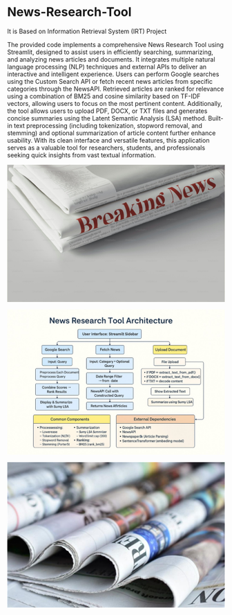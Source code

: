 # News-Research-Tool
It is Based on Information Retrieval System (IRT) Project

The provided code implements a comprehensive News Research Tool using Streamlit, designed to assist users in efficiently searching, summarizing, and analyzing news articles and documents. It integrates multiple natural language processing (NLP) techniques and external APIs to deliver an interactive and intelligent experience. Users can perform Google searches using the Custom Search API or fetch recent news articles from specific categories through the NewsAPI. Retrieved articles are ranked for relevance using a combination of BM25 and cosine similarity based on TF-IDF vectors, allowing users to focus on the most pertinent content. Additionally, the tool allows users to upload PDF, DOCX, or TXT files and generates concise summaries using the Latent Semantic Analysis (LSA) method. Built-in text preprocessing (including tokenization, stopword removal, and stemming) and optional summarization of article content further enhance usability. With its clean interface and versatile features, this application serves as a valuable tool for researchers, students, and professionals seeking quick insights from vast textual information.

![alt_image](https://github.com/Nitin9304/News-Research-Tool/blob/cce503b4bdefaa8eb26d4ef12e59e46126bdc6a1/NRT.jpeg)

![alt_image](https://github.com/Nitin9304/News-Research-Tool/blob/f2b498376fb5dd74dc0ffc9e14caa1cfd87808e8/Flow%20chart.jpg)

![image_alt](https://github.com/Nitin9304/News-Research-Tool/blob/77539a4912802a85d9b6091036b89e8757965530/Newspaper.jpg)
